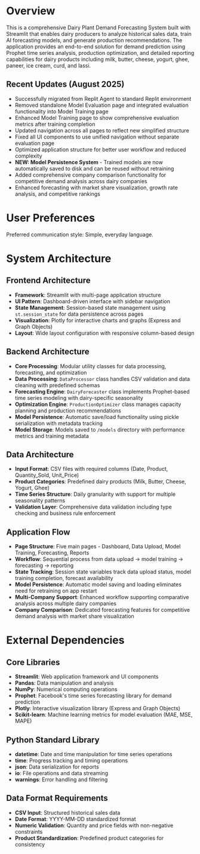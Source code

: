 # Overview

This is a comprehensive Dairy Plant Demand Forecasting System built with Streamlit that enables dairy producers to analyze historical sales data, train AI forecasting models, and generate production recommendations. The application provides an end-to-end solution for demand prediction using Prophet time series analysis, production optimization, and detailed reporting capabilities for dairy products including milk, butter, cheese, yogurt, ghee, paneer, ice cream, curd, and lassi.

## Recent Updates (August 2025)
- Successfully migrated from Replit Agent to standard Replit environment
- Removed standalone Model Evaluation page and integrated evaluation functionality into Model Training page
- Enhanced Model Training page to show comprehensive evaluation metrics after training completion
- Updated navigation across all pages to reflect new simplified structure
- Fixed all UI components to use unified navigation without separate evaluation page
- Optimized application structure for better user workflow and reduced complexity
- **NEW: Model Persistence System** - Trained models are now automatically saved to disk and can be reused without retraining
- Added comprehensive company comparison functionality for competitive demand analysis across dairy companies
- Enhanced forecasting with market share visualization, growth rate analysis, and competitive rankings

# User Preferences

Preferred communication style: Simple, everyday language.

# System Architecture

## Frontend Architecture
- **Framework**: Streamlit with multi-page application structure
- **UI Pattern**: Dashboard-driven interface with sidebar navigation
- **State Management**: Session-based state management using `st.session_state` for data persistence across pages
- **Visualization**: Plotly for interactive charts and graphs (Express and Graph Objects)
- **Layout**: Wide layout configuration with responsive column-based design

## Backend Architecture
- **Core Processing**: Modular utility classes for data processing, forecasting, and optimization
- **Data Processing**: `DataProcessor` class handles CSV validation and data cleaning with predefined schemas
- **Forecasting Engine**: `DairyForecaster` class implements Prophet-based time series modeling with dairy-specific seasonality
- **Optimization Engine**: `ProductionOptimizer` class manages capacity planning and production recommendations
- **Model Persistence**: Automatic save/load functionality using pickle serialization with metadata tracking
- **Model Storage**: Models saved to `/models` directory with performance metrics and training metadata

## Data Architecture
- **Input Format**: CSV files with required columns (Date, Product, Quantity_Sold, Unit_Price)
- **Product Categories**: Predefined dairy products (Milk, Butter, Cheese, Yogurt, Ghee)
- **Time Series Structure**: Daily granularity with support for multiple seasonality patterns
- **Validation Layer**: Comprehensive data validation including type checking and business rule enforcement

## Application Flow
- **Page Structure**: Five main pages - Dashboard, Data Upload, Model Training, Forecasting, Reports
- **Workflow**: Sequential process from data upload → model training → forecasting → reporting
- **State Tracking**: Session state variables track data upload status, model training completion, forecast availability
- **Model Persistence**: Automatic model saving and loading eliminates need for retraining on app restart
- **Multi-Company Support**: Enhanced workflow supporting comparative analysis across multiple dairy companies
- **Company Comparison**: Dedicated forecasting features for competitive demand analysis with market share visualization

# External Dependencies

## Core Libraries
- **Streamlit**: Web application framework and UI components
- **Pandas**: Data manipulation and analysis
- **NumPy**: Numerical computing operations
- **Prophet**: Facebook's time series forecasting library for demand prediction
- **Plotly**: Interactive visualization library (Express and Graph Objects)
- **Scikit-learn**: Machine learning metrics for model evaluation (MAE, MSE, MAPE)

## Python Standard Library
- **datetime**: Date and time manipulation for time series operations
- **time**: Progress tracking and timing operations
- **json**: Data serialization for reports
- **io**: File operations and data streaming
- **warnings**: Error handling and filtering

## Data Format Requirements
- **CSV Input**: Structured historical sales data
- **Date Format**: YYYY-MM-DD standardized format
- **Numeric Validation**: Quantity and price fields with non-negative constraints
- **Product Standardization**: Predefined product categories for consistency